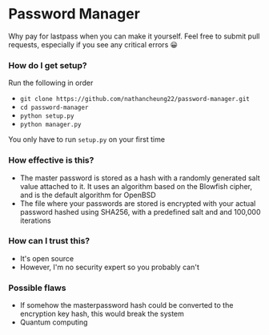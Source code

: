 # Password Manager

Why pay for lastpass when you can make it yourself.
Feel free to submit pull requests, especially if you see any critical errors 😀

### How do I get setup?
Run the following in order
- `git clone https://github.com/nathancheung22/password-manager.git`
- `cd password-manager`
- `python setup.py`
- `python manager.py`

You only have to run `setup.py` on your first time


### How effective is this?
- The master password is stored as a hash with a randomly generated salt value attached to it. It uses an algorithm based on the Blowfish cipher, and is the default algorithm for OpenBSD
- The file where your passwords are stored is encrypted with your actual password hashed using SHA256, with a predefined salt and and 100,000 iterations

### How can I trust this?
- It's open source
- However, I'm no security expert so you probably can't

### Possible flaws
- If somehow the masterpassword hash could be converted to the encryption key hash, this would break the system
- Quantum computing

